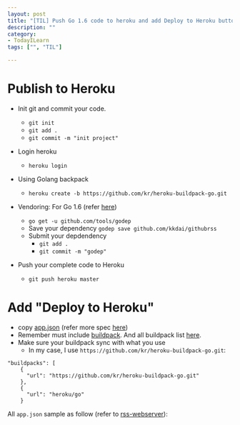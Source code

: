 ```yaml
---
layout: post
title: "[TIL] Push Go 1.6 code to heroku and add Deploy to Heroku button"
description: ""
category: 
- TodayILearn
tags: ["", "TIL"]

---
```



Publish to Heroku
=============

- Init git and commit your code.
	- `git init`
	- `git add .`
	- `git commit -m "init project"`
- Login heroku
  - `heroku login`
- Using Golang backpack
  - `heroku create -b https://github.com/kr/heroku-buildpack-go.git`

- Vendoring: For Go 1.6 (refer [here](https://devcenter.heroku.com/articles/go-support#migrating-from-go1-5-godep-workspace-to-go1-6-with-a-vendor-directory))
   - `go get -u github.com/tools/godep`
   - Save your dependency `godep save github.com/kkdai/githubrss`
   - Submit your depdendency 	
	   - `git add .`
	   - `git commit -m "godep"`
- Push your complete code to Heroku
  - `git push heroku master`




Add "Deploy to Heroku"
=============

- copy [app.json](https://raw.githubusercontent.com/kkdai/rss-webserver/master/app.json) (refer more spec [here](https://devcenter.heroku.com/articles/app-json-schema#buildpacks))
- Remember must include [buildpack](https://devcenter.heroku.com/articles/app-json-schema#buildpacks). And all buildpack list [here](https://devcenter.heroku.com/articles/buildpacks#officially-supported-buildpacks).
- Make sure your buildpack sync with what you use
	- In my case, I use `https://github.com/kr/heroku-buildpack-go.git`:

```  
"buildpacks": [
    {
      "url": "https://github.com/kr/heroku-buildpack-go.git"
    },
    {
      "url": "heroku/go"
    }	
```	


All `app.json` sample as follow (refer to [rss-webserver](https://github.com/kkdai/rss-webserver)):

<script src="https://gist.github.com/kkdai/5875b9bc55a46bd8fdab.js"></script>